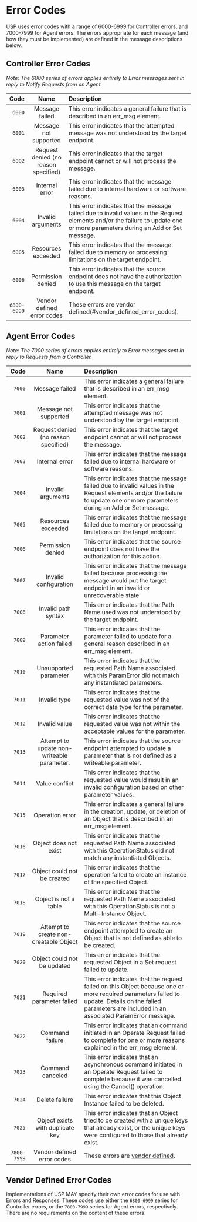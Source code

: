 <!-- Reference Links -->
[1]:	https://www.broadband-forum.org/technical/download/TR-181_Issue-2_Amendment-12.pdf "TR-181 Issue 2 Device Data Model for TR-069"
[2]: https://www.broadband-forum.org/technical/download/TR-069.pdf	"TR-069 Amendment 6	CPE WAN Management Protocol"
[3]:	https://www.broadband-forum.org/technical/download/TR-106_Amendment-8.pdf "TR-106 Amendment 8	Data Model Template for TR-069 Enabled Devices"
[4]:	https://tools.ietf.org/html/rfc7228 "RFC 7228	Terminology for Constrained-Node Networks"
[5]:	https://tools.ietf.org/html/rfc2136	"RFC 2136 Dynamic Updates in the Domain Name System"
[6]:	https://tools.ietf.org/html/rfc3007	"RFC 3007 Secure Domain Name System Dynamic Update"
[7]:	https://tools.ietf.org/html/rfc6763	"RFC 6763 DNS-Based Service Discovery"
[8]:	https://tools.ietf.org/html/rfc6762	"RFC 6762 Multicast DNS"
[9]:	https://tools.ietf.org/html/rfc7252	"RFC 7252 The Constrained Application Protocol (CoAP)"
[10]:	https://tools.ietf.org/html/rfc7390	"RFC 7390 Group Communication for the Constrained Application Protocol (CoAP)"
[11]:	https://tools.ietf.org/html/rfc4033	"RFC 4033 DNS Security Introduction and Requirements"
[12]:	https://developers.google.com/protocol-buffers/docs/proto3 "Protocol Buffers v3	Protocol Buffers Mechanism for Serializing Structured Data Version 3"
[Conventions]: https://www.ietf.org/rfc/rfc2119.txt "Key words for use in RFCs to Indicate Requirement Levels"

#	Error Codes
<a id="error_codes" />

USP uses error codes with a range of 6000-6999 for Controller errors, and 7000-7999 for Agent errors. The errors appropriate for each message (and how they must be implemented) are defined in the message descriptions below.

## Controller Error Codes
<a id="controller_error_codes" />

*Note: The 6000 series of errors applies entirely to Error messages sent in reply to Notify Requests from an Agent.*

| Code | Name | Description
| -----: | :------------: | :---------------------- |
|`6000` | Message failed | This error indicates a general failure that is described in an err_msg element. |
|`6001` | Message not supported | This error indicates that the attempted message was not understood by the target endpoint. |
|`6002` | Request denied (no reason specified) | This error indicates that the target endpoint cannot or will not process the message. |
| `6003` | Internal error	| This error indicates that the message failed due to internal hardware or software reasons.|
| `6004` | Invalid arguments | This error indicates that the message failed due to invalid values in the Request elements and/or the failure to update one or more parameters during an Add or Set message.
| `6005` |	Resources exceeded | This error indicates that the message failed due to memory or processing limitations on the target endpoint. |
| `6006` | Permission denied | This error indicates that the source endpoint does not have the authorization to use this message on the target endpoint. |
| `6800-6999` | Vendor defined error codes | These errors are vendor defined(#vendor_defined_error_codes). |

##	Agent Error Codes
<a id="agent_error_codes" />

*Note: The 7000 series of errors applies entirely to Error messages sent in reply to Requests from a Controller.*

| Code | Name | Description
| -----: | :------------: | :---------------------- |
| `7000` | Message failed	| This error indicates a general failure that is described in an err_msg element. |
| `7001` | Message not supported | This error indicates that the attempted message was not understood by the target endpoint.|
| `7002` | Request denied (no reason specified) | This error indicates that the target endpoint cannot or will not process the message. |
| `7003` | Internal error | This error indicates that the message failed due to internal hardware or software reasons. |
| `7004` | Invalid arguments | This error indicates that the message failed due to invalid values in the Request elements and/or the failure to update one or more parameters during an Add or Set message. |
| `7005` | Resources exceeded | This error indicates that the message failed due to memory or processing limitations on the target endpoint. |
| `7006` | Permission denied  | This error indicates that the source endpoint does not have the authorization for this action. |
| `7007` | Invalid configuration | This error indicates that the message failed because processing the message would put the target endpoint in an invalid or unrecoverable state. |
| `7008` | Invalid path syntax | This error indicates that the Path Name used was not understood by the target endpoint. |
| `7009` | Parameter action failed | This error indicates that the parameter failed to update for a general reason described in an err_msg element. |
| `7010` | Unsupported parameter | This error indicates that the requested Path Name associated with this ParamError did not match any instantiated parameters. |
| `7011` | Invalid type | This error indicates that the requested value was not of the correct data type for the parameter. |
| `7012` | Invalid value | This error indicates that the requested value was not within the acceptable values for the parameter. |
| `7013` | Attempt to update non-writeable parameter. | This error indicates that the source endpoint attempted to update a parameter that is not defined as a writeable parameter. |
| `7014` | Value conflict | This error indicates that the requested value would result in an invalid configuration based on other parameter values. |
| `7015` | Operation error | This error indicates a general failure in the creation, update, or deletion of an Object that is described in an err_msg element.
| `7016` | Object does not exist | This error indicates that the requested Path Name associated with this OperationStatus did not match any instantiated Objects. |
| `7017` | Object could not be created | This error indicates that the operation failed to create an instance of the specified Object. |
| `7018` | Object is not a table | This error indicates that the requested Path Name associated with this OperationStatus is not a Multi-Instance Object. |
| `7019` | Attempt to create non-creatable Object | This error indicates that the source endpoint attempted to create an Object that is not defined as able to be created. |
| `7020` | Object could not be updated | This error indicates that the requested Object in a Set request failed to update. |
| `7021` | Required parameter failed | This error indicates that the request failed on this Object because one or more required parameters failed to update. Details on the failed parameters are included in an associated ParamError message. |
| `7022` | Command failure | This error indicates that an command initiated in an Operate Request failed to complete for one or more reasons explained in the err_msg element. |
| `7023` | Command canceled | This error indicates that an asynchronous command initiated in an Operate Request failed to complete because it was cancelled using the Cancel() operation. |
| `7024` | Delete failure | This error indicates that this Object Instance failed to be deleted. |
| `7025` | Object exists with duplicate key | This error indicates that an Object tried to be created with a unique keys that already exist, or the unique keys were configured to those that already exist.
| `7800-7999`| Vendor defined error codes | These errors are [vendor defined](#vendor_defined_error_codes).

## Vendor Defined Error Codes
<a id="vendor_defined_error_codes" />

Implementations of USP MAY specify their own error codes for use with Errors and Responses. These codes use either the `6800-6999` series for Controller errors, or the `7800-7999` series for Agent errors, respectively. There are no requirements on the content of these errors.
